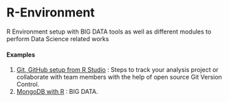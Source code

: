 # R-Environment
R Environment setup with BIG DATA tools as well as different modules to perform Data Science related works

#### Examples
1. [Git, GitHub setup from R Studio](Ex1_GitHub_Setup.md) : Steps to track your analysis project or collaborate with team members with the help of open source Git Version Control.
2. [MongoDB with R](Ex2_MongoDB_Connection.md) : BIG DATA.
